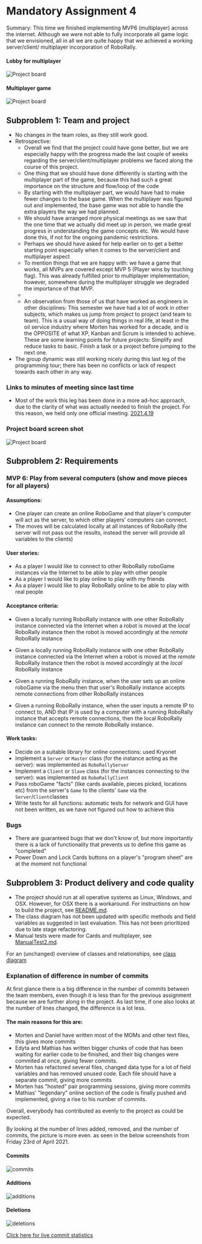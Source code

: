 # Mandatory Assignment 4

Summary: This time we finished implementing MVP6 (multiplayer) across the internet. Although we were not able to fully
incorporate all game logic that we envisioned, all in all we are quite happy that we achieved a working server/client/
multiplayer incorporation of RoboRally.

#### Lobby for multiplayer
![Project board](img/lobby.png "Project board")

#### Multiplayer game
![Project board](img/multiplayer.png "Project board")

## Subproblem 1: Team and project
- No changes in the team roles, as they still work good.
- Retrospective:
  - Overall we find that the project could have gone better, but we are especially happy with the progress made the
    last couple of weeks regarding the server/client/multiplayer problems we faced along the course of this project.
  - One thing that we should have done differently is starting with the multiplayer part of the game, because this
  had such a great importance on the structure and flow/loop of the code
  - By starting with the multiplayer part, we would have had to make fewer changes to the base game.
    When the multiplayer was figured out and implemented, the base game was not able to handle the extra players
    the way we had planned.
  - We should have arranged more physical meetings as we saw that the one time that we actually did meet up in person,
    we made great progress in understanding the game concepts etc. We would have done this, if not for the ongoing
    pandemic restrictions.
  - Perhaps we should have asked for help earlier on to get a better starting point especially when it comes to the
    server/client and multiplayer aspect
  - To mention things that we are happy with: we have a game that works, all MVPs are covered except MVP 5 (Player wins
    by touching flag). This was already fulfilled prior to multiplayer implementation, however, somewhere during the
    multiplayer struggle we degraded the importance of that MVP.
  -   
  - An observation from those of us that have worked as engineers in other disciplines: This semester we have had a lot
    of work in other subjects, which makes us jump from project to project (and team to team). This is a usual way of
    doing things in real life, at least in the oil service industry where Morten has worked for a decade, and is the
    OPPOSITE of what XP, Kanban and Scrum is intended to achieve. These are some learning points for future projects:
    Simplify and reduce tasks to basic. Finish a task or a project before jumping to the next one.
- The group dynamic was still working nicely during this last leg of the programming tour; there has been no conflicts
  or lack of respect towards each other in any way.

### Links to minutes of meeting since last time
- Most of the work this leg has been done in a more ad-hoc approach, due to the clarity of what was actually needed
  to finish the project. For this reason, we held only one official meeting.
  [2021.4.19](moms/mom_2021_04_19.md)
  
### Project board screen shot
![Project board](img/projectboard.png "Project board")


## Subproblem 2: Requirements

### MVP 6: Play from several computers (show and move pieces for all players)
#### Assumptions:
- One player can create an online RoboGame and that player's computer will act as the server, to which other players'
  computers can connect.
- The moves will be calculated locally at all instances of RoboRally (the server will not pass out the results, instead
  the server will provide all variables to the clients)

#### User stories:
- As a player I would like to connect to other RoboRally roboGame instances via the Internet to be able to play with
  other people
- As a player I would like to play online to play with my friends
- As a player I would like to play RoboRally online to be able to play with real people

#### Acceptance criteria:
- Given a locally running RoboRally instance
  with one other RoboRally instance connected via the Internet
  when a robot is moved at the _local_ RoboRally instance
  then the robot is moved accordingly at the _remote_ RoboRally instance

- Given a locally running RoboRally instance
  with one other RoboRally instance connected via the Internet
  when a robot is moved at the _remote_ RoboRally instance
  then the robot is moved accordingly at the _local_ RoboRally instance

- Given a running RoboRally instance,
  when the user sets up an online roboGame via the menu
  then that user's RoboRally instance accepts remote connections from other RoboRally instances

- Given a running RoboRally instance,
  when the user inputs a remote IP to connect to,
  AND that IP is used by a computer with a running RoboRally instance that accepts remote connections,
  then the local RoboRally instance can connect to the remote RoboRally instance.

#### Work tasks:
- Decide on a suitable library for online connections: used Kryonet
- Implement a `Server` or `Master` class (for the instance acting as the server):
  was implemented as `RoboRallyServer`
- Implement a `Client` or `Slave` class (for the instances connecting to the server):
  was implemented as `RoboRallyClient`
- Pass roboGame "facts" (like cards available, pieces picked, locations etc) from the server's `Game` to the clients'
  `Game` via the `Server`/`Client`classes
- Write tests for all functions: automatic tests for network and GUI have not been written, as we have not figured out
  how to achieve this
  
### Bugs
- There are guaranteed bugs that we don't know of, but more importantly there is a lack of functionality that prevents
  us to define this game as "completed"
- Power Down and Lock Cards buttons on a player's "program sheet" are at the moment not functional


## Subproblem 3: Product delivery and code quality
- The project should run at all operative systems as Linux, Windows, and OSX. However, for OSX there is a workaround.
  For instructions on how to build the project, see [README.md](../../README.md).
- The class diagram has not been updated with specific methods and field variables as suggested in last evaluation.
  This has not been prioritized due to late stage refactoring.
- Manual tests were made for Cards and multiplayer, see [ManualTest2.md](ManualTest2.md).

For an (unchanged) overview of classes and relationships,
see [class diagram](../ObligatoriskOppgave3/roborally_class_diagram_oblig3.pdf)

### Explanation of difference in number of commits
At first glance there is a big difference in the number of commits between the team members, even though it is less 
than for the previous assignment because we are further along in the project.
As last time, if one also looks at the number of lines changed, the difference is a lot less.

#### The main reasons for this are:
- Morten and Daniel have written most of the MOMs and other text files, this gives more commits
- Edyta and Mathias has written bigger chunks of code that has been waiting for earlier code to be finished,
  and their big changes were commited at once, giving fewer commits.
- Morten has refactored several files, changed data type for a lot of field variables and has removed
  unused code. Each file should have a separate commit, giving more commits
- Morten has "hosted" pair programming sessions, giving more commits
- Mathias' "legendary" online section of the code is finally pushed and implemented, giving a rise to his number of 
  commits.

Overall, everybody has contributed as evenly to the project as could be expected.

By looking at the number of lines added, removed, and the number of commits, the picture is more even.
as seen
in the below screenshots from Friday 23rd of April 2021.
#### Commits
![commits](img/commits.png "Commits")
#### Additions
![additions](img/additions.png "Additions")
#### Deletions
![deletions](img/deletions.png "Deletions")


[Click here for live commit statistics](https://github.com/inf112-v21/Fantastic-Four/graphs/contributors)